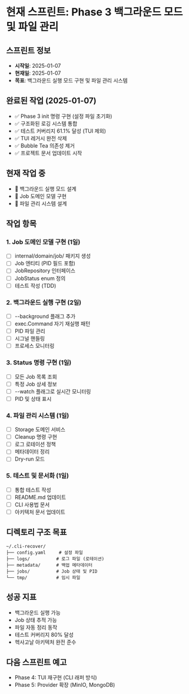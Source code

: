 # 현재 스프린트: Phase 3 백그라운드 모드 및 파일 관리

## 스프린트 정보
- **시작일**: 2025-01-07
- **현재일**: 2025-01-07
- **목표**: 백그라운드 실행 모드 구현 및 파일 관리 시스템

## 완료된 작업 (2025-01-07)
- ✅ Phase 3 init 명령 구현 (설정 파일 초기화)
- ✅ 구조화된 로깅 시스템 통합
- ✅ 테스트 커버리지 61.1% 달성 (TUI 제외)
- ✅ TUI 레거시 완전 삭제
- ✅ Bubble Tea 의존성 제거
- ✅ 프로젝트 문서 업데이트 시작

## 현재 작업 중
- 🔄 백그라운드 실행 모드 설계
- 🔄 Job 도메인 모델 구현
- 🔄 파일 관리 시스템 설계

## 작업 항목

### 1. Job 도메인 모델 구현 (1일)
- [ ] internal/domain/job/ 패키지 생성
- [ ] Job 엔티티 (PID 필드 포함)
- [ ] JobRepository 인터페이스
- [ ] JobStatus enum 정의
- [ ] 테스트 작성 (TDD)

### 2. 백그라운드 실행 구현 (2일)
- [ ] --background 플래그 추가
- [ ] exec.Command 자기 재실행 패턴
- [ ] PID 파일 관리
- [ ] 시그널 핸들링
- [ ] 프로세스 모니터링

### 3. Status 명령 구현 (1일)
- [ ] 모든 Job 목록 조회
- [ ] 특정 Job 상세 정보
- [ ] --watch 플래그로 실시간 모니터링
- [ ] PID 및 상태 표시

### 4. 파일 관리 시스템 (1일)
- [ ] Storage 도메인 서비스
- [ ] Cleanup 명령 구현
- [ ] 로그 로테이션 정책
- [ ] 메타데이터 정리
- [ ] Dry-run 모드

### 5. 테스트 및 문서화 (1일)
- [ ] 통합 테스트 작성
- [ ] README.md 업데이트
- [ ] CLI 사용법 문서
- [ ] 아키텍처 문서 업데이트

## 디렉토리 구조 목표
```
~/.cli-recover/
├── config.yaml     # 설정 파일
├── logs/          # 로그 파일 (로테이션)
├── metadata/      # 백업 메타데이터  
├── jobs/          # Job 상태 및 PID
└── tmp/           # 임시 파일
```

## 성공 지표
- 백그라운드 실행 가능
- Job 상태 추적 가능
- 파일 자동 정리 동작
- 테스트 커버리지 80% 달성
- 헥사고날 아키텍처 완전 준수

## 다음 스프린트 예고
- Phase 4: TUI 재구현 (CLI 래퍼 방식)
- Phase 5: Provider 확장 (MinIO, MongoDB)